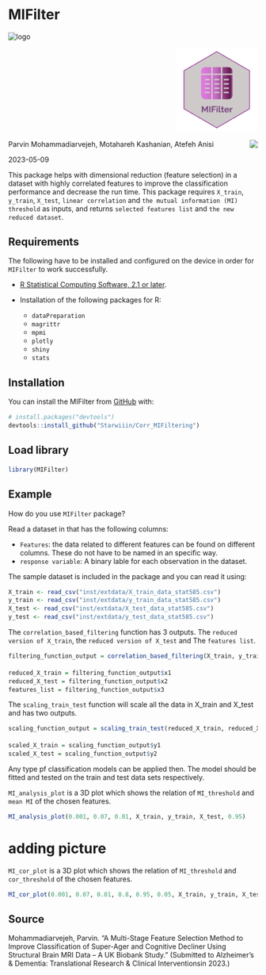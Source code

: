 # MIFilter





![logo](https://github.com/Starwiiin/Corr_MIFiltering/assets/103682802/3692ec15-86a4-432d-b9b6-e91ee532e045)
<p align="right" width="100%">
    <img width="33%" src="man/figures/logo.png">
</p>

<img src="[man/figures/logo.png](https://github.com/Starwiiin/Corr_MIFiltering/assets/103682802/3692ec15-86a4-432d-b9b6-e91ee532e045)" align="right" height="139" />


Parvin Mohammadiarvejeh, Motahareh Kashanian, Atefeh Anisi

2023-05-09


This package helps with dimensional reduction (feature selection) in a dataset with highly correlated features to improve the classification performance and decrease the run time. This package requires `X_train`, `y_train`, `X_test`, `linear correlation` and `the mutual information (MI) threshold` as inputs, and returns `selected features list` and `the new reduced dataset`.


## Requirements

The following have to be installed and configured on the device in order
for `MIFilter` to work successfully.


- [R Statistical Computing Software, 2.1 or
  later](https://www.r-project.org/).

- Installation of the following packages for R:

  - `dataPreparation`
  - `magrittr`
  - `mpmi`
  - `plotly`
  - `shiny`
  - `stats`

## Installation

You can install the MIFilter from
[GitHub](https://github.com/) with:

``` r
# install.packages("devtools")
devtools::install_github("Starwiiin/Corr_MIFiltering")
```


## Load library

``` r
library(MIFilter)
```

## Example

How do you use `MIFilter` package?

Read a dataset in that has the following columns:

-   `Features`: the data related to different features can be found on different columns.         These do not have to be named in an specific way.
-   `response variable`: A binary lable for each observation in the dataset.

The sample dataset is included in the package and you can read it using:

``` r
X_train <- read_csv("inst/extdata/X_train_data_stat585.csv")
y_train <- read_csv("inst/extdata/y_train_data_stat585.csv")
X_test <- read_csv("inst/extdata/X_test_data_stat585.csv")
y_test <- read_csv("inst/extdata/y_test_data_stat585.csv")

```

The `correlation_based_filtering` function has 3 outputs. The `reduced version of X_train`, the `reduced version of X_test` and The `features list`.

``` r
filtering_function_output = correlation_based_filtering(X_train, y_train, MI_threshold = 0.01, cor_threshold = 0.95, X_test)

reduced_X_train = filtering_function_output$x1
reduced_X_test = filtering_function_output$x2
features_list = filtering_function_output$x3

```

The `scaling_train_test` function will scale all the data in X_train and X_test and has two outputs.

```r
scaling_function_output = scaling_train_test(reduced_X_train, reduced_X_test)

scaled_X_train = scaling_function_output$y1
scaled_X_test = scaling_function_output$y2

```

Any type pf classification models can be applied then. The model should be fitted and tested on the train and test data sets respectively. 

`MI_analysis_plot` is a 3D plot which shows the relation of `MI_threshold` and `mean MI` of the chosen features.

```r
MI_analysis_plot(0.001, 0.07, 0.01, X_train, y_train, X_test, 0.95)

```

# adding picture

`MI_cor_plot` is a 3D plot which shows the relation of `MI_threshold` and `cor_threshold` of the chosen features.

```r
MI_cor_plot(0.001, 0.07, 0.01, 0.8, 0.95, 0.05, X_train, y_train, X_test)
```

## Source

Mohammadiarvejeh, Parvin. “A Multi-Stage Feature Selection Method to Improve Classification of Super-Ager and Cognitive Decliner Using Structural Brain MRI Data – A UK Biobank Study.” (Submitted to Alzheimer’s & Dementia: Translational Research & Clinical Interventionsin 2023.)
